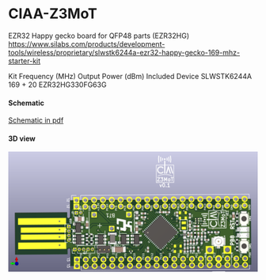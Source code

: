 # CIAA-Z3MoT

EZR32 Happy gecko board for QFP48 parts (EZR32HG)
https://www.silabs.com/products/development-tools/wireless/proprietary/slwstk6244a-ezr32-happy-gecko-169-mhz-starter-kit

Kit     	Frequency (MHz) 	Output Power (dBm)   Included Device 
SLWSTK6244A 	169 	         + 20             	 EZR32HG330FG63G
#### Schematic

[Schematic in pdf](ciaa-z3mot.pdf)

#### 3D view

![boar dimage](ciaa-z3mot-front.png)
